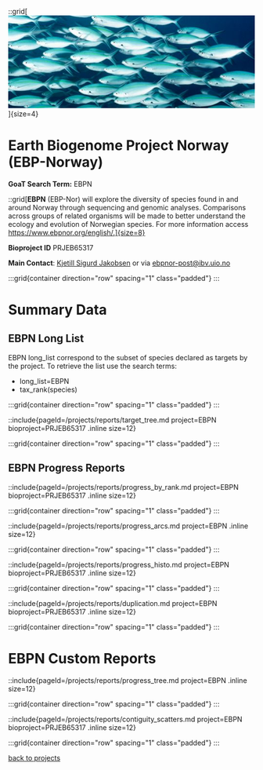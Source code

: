 ::grid[![GoaT](/static/images/ebpn.jpeg)]{size=4}

# Earth Biogenome Project Norway (EBP-Norway)

**GoaT Search Term:** EBPN

::grid[**EBPN** (EBP-Nor) will explore the diversity of species found in and around Norway through sequencing and genomic analyses. Comparisons across groups of related organisms will be made to better understand the ecology and evolution of Norwegian species. For more information access https://www.ebpnor.org/english/.]{size=8}

**Bioproject ID** PRJEB65317

**Main Contact**: [Kjetill Sigurd Jakobsen](https://www.mn.uio.no/cees/english/people/chair/kjetillj/) or via ebpnor-post@ibv.uio.no

:::grid{container direction="row" spacing="1" class="padded"}
:::

# Summary Data

## EBPN Long List

EBPN long_list correspond to the subset of species declared as targets by the project. To retrieve the list use the search terms:

- long_list=EBPN
- tax_rank(species)

:::grid{container direction="row" spacing="1" class="padded"}
:::

::include{pageId=/projects/reports/target_tree.md project=EBPN bioproject=PRJEB65317 .inline size=12}

:::grid{container direction="row" spacing="1" class="padded"}
:::

## EBPN Progress Reports

::include{pageId=/projects/reports/progress_by_rank.md project=EBPN bioproject=PRJEB65317 .inline size=12}

:::grid{container direction="row" spacing="1" class="padded"}
:::

::include{pageId=/projects/reports/progress_arcs.md project=EBPN .inline size=12}

:::grid{container direction="row" spacing="1" class="padded"}
:::

::include{pageId=/projects/reports/progress_histo.md project=EBPN bioproject=PRJEB65317 .inline size=12}

:::grid{container direction="row" spacing="1" class="padded"}
:::

::include{pageId=/projects/reports/duplication.md project=EBPN bioproject=PRJEB65317 .inline size=12}

:::grid{container direction="row" spacing="1" class="padded"}
:::

# EBPN Custom Reports

::include{pageId=/projects/reports/progress_tree.md project=EBPN .inline size=12}

:::grid{container direction="row" spacing="1" class="padded"}
:::

::include{pageId=/projects/reports/contiguity_scatters.md project=EBPN bioproject=PRJEB65317 .inline size=12}

:::grid{container direction="row" spacing="1" class="padded"}
:::

[back to projects](/projects)

